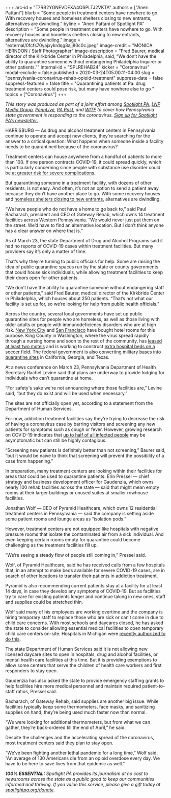 +++
arc-id = "T7RB2YGNFVDFXA4OSPLTJ2VKTA"
authors = ["Aneri Pattani"]
blurb = "Some people in treatment centers have nowhere to go. With recovery houses and homeless shelters closing to new entrants, alternatives are dwindling."
byline = "Aneri Pattani of Spotlight PA"
description = "Some people in treatment centers have nowhere to go. With recovery houses and homeless shelters closing to new entrants, alternatives are dwindling."
image = "external/0fcfs70yajxykrdqg8ajj80c0c.jpeg"
image-credit = "MONICA HERNDON / Staff Photographer"
image-description = "Fred Baurer, medical director of the Kirkbride Center in Philadelphia, said, “We don’t have the ability to quarantine someone without endangering Philadelphia Inquirer or other patients.\""
internal-id = "SPLREHAB24"
kicker = "Coronavirus"
modal-exclude = false
published = 2020-03-24T05:00:11-04:00
slug = "pennsylvania-coronavirus-rehab-opioid-treatment"
suppress-date = false
suppress-featured = false
title = "Quarantining patients at Pa. drug treatment centers could pose risk, but many have nowhere else to go "
topics = ["Coronavirus"]
+++

<i>This story was produced as part of a joint effort among </i><a href="https://www.spotlightpa.org/"><i>Spotlight PA</i></a><i>, </i><a href="https://web.archive.org/20200101044618/https://lancasteronline.com/"><i>LNP Media Group</i></a><i>, </i><a href="https://web.archive.org/20200101034631/https://www.pennlive.com/"><i>PennLive</i></a><i>, </i><a href="https://web.archive.org/20200315024644/https://papost.org/"><i>PA Post</i></a><i>, and </i><a href="https://web.archive.org/20200107224634/https://www.witf.org/"><i>WITF</i></a><i> to cover how Pennsylvania state government is responding to the coronavirus. </i><a href="https://www.spotlightpa.org/newsletters"><i>Sign up for Spotlight PA’s newsletter.</i></a>

HARRISBURG — As drug and alcohol treatment centers in Pennsylvania continue to operate and accept new clients, they’re searching for the answer to a critical question: What happens when someone inside a facility needs to be quarantined because of the coronavirus?

Treatment centers can house anywhere from a handful of patients to more than 100. If one person contracts COVID-19, it could spread quickly, which is particularly concerning since people with substance use disorder could be <a href="https://web.archive.org/20200316142940/https://www.drugabuse.gov/about-nida/noras-blog/2020/03/covid-19-potential-implications-individuals-substance-use-disorders">at greater risk for severe complications</a>.

But quarantining someone in a treatment facility, with dozens of other residents, is not easy. And often, it’s not an option to send a patient away because they don’t have another place to go. With some recovery houses and <a href="https://www.inquirer.com/health/coronavirus/philadelphia-coronavirus-covid-19-homeless-response-social-distancing-20200319.html" target="_blank">homeless shelters closing to new entrants</a>, alternatives are dwindling.

“We have people who do not have a home to go back to,” said Paul Bacharach, president and CEO of Gateway Rehab, which owns 14 treatment facilities across Western Pennsylvania. “We would never just put them on the street. We’d have to find an alternative location. But I don’t think anyone has a clear answer on where that is.”

As of March 23, the state Department of Drug and Alcohol Programs said it had no reports of COVID-19 cases within treatment facilities. But many providers say it’s only a matter of time.

That’s why they’re turning to public officials for help. Some are raising the idea of public quarantine spaces run by the state or county governments that could house sick individuals, while allowing treatment facilities to keep their doors open for other patients.

“We don’t have the ability to quarantine someone without endangering staff or other patients,” said Fred Baurer, medical director of the Kirkbride Center in Philadelphia, which houses about 250 patients. “That’s not what our facility is set up for, so we’re looking for help from public health officials.”

<script src="https://www.spotlightpa.org/embed.js" async></script><div data-spl-embed-version="1" data-spl-src="https://www.spotlightpa.org/embeds/donate/"></div>

Across the country, several local governments have set up public quarantine sites for people who are homeless, as well as those living with older adults or people with immunodeficiency disorders who are at high risk. <a href="https://www.nydailynews.com/coronavirus/ny-coronavirus-hotels-homeless-triage-isolation-20200319-dlbed5qzifadtc5nfijxioksb4-story.html" target="_blank">New York City</a> and <a href="https://abc7news.com/health/coronavirus-sf-hotels-for-homeless-quarantine-nurse-hiring-blitz-sfpd-enforcement/6029751/" target="_blank">San Francisco</a> have bought hotel rooms for this purpose. King County in Washington, where the virus spread rapidly through a nursing home and soon to the rest of the community, has <a href="https://www.kuow.org/stories/king-county-additional-coronavirus-quarantine-sites" target="_blank">leased at least two motels</a> and is working to construct <a href="https://www.seattletimes.com/seattle-news/health/king-county-to-put-200-bed-field-hospital-on-shoreline-soccer-field-amid-coronavirus-outbreak/" target="_blank">extra hospital beds on a soccer field</a>. The federal government is also <a href="https://www.citylab.com/life/2020/03/coronavirus-quarantine-hospitals-home-isolation-government/607633/" target="_blank">converting military bases into quarantine sites</a> in California, Georgia, and Texas.

At a news conference on March 23, Pennsylvania Department of Health Secretary Rachel Levine said that plans are underway to provide lodging for individuals who can’t quarantine at home.

“For safety's sake we're not announcing where those facilities are,” Levine said, “but they do exist and will be used when necessary.”

The sites are not officially open yet, according to a statement from the Department of Human Services.

For now, addiction treatment facilities say they’re trying to decrease the risk of having a coronavirus case by barring visitors and screening any new patients for symptoms such as cough or fever. However, growing research on COVID-19 indicates that <a href="https://www.nature.com/articles/d41586-020-00822-x" target=_blank>up to half of all infected people</a> may be asymptomatic but can still be highly contagious.

“Screening new patients is definitely better than not screening,” Baurer said, “but it would be naive to think that screening will prevent the possibility of a case from happening.”

In preparation, many treatment centers are looking within their facilities for areas that could be used to quarantine patients. Erin Pressel — chief strategy and business development officer for Gaudenzia, which owns nearly 100 rehab facilities across the state — said that might mean empty rooms at their larger buildings or unused suites at smaller rowhouse facilities.

Jonathan Wolf — CEO of Pyramid Healthcare, which owns 12 residential treatment centers in Pennsylvania — said the company is setting aside some patient rooms and lounge areas as “isolation pods.”

However, treatment centers are not equipped like hospitals with negative pressure rooms that isolate the contaminated air from a sick individual. And even keeping certain rooms empty for quarantine could become challenging as the treatment facilities fill up.

“We’re seeing a steady flow of people still coming in,” Pressel said.

<script src="https://www.spotlightpa.org/embed.js" async></script><div data-spl-embed-version="1" data-spl-src="https://www.spotlightpa.org/embeds/newsletter/"></div>

Wolf, of Pyramid Healthcare, said he has received calls from a few hospitals that, in an attempt to make beds available for severe COVID-19 cases, are in search of other locations to transfer their patients in addiction treatment.

Pyramid is also recommending current patients stay at a facility for at least 14 days, in case they develop any symptoms of COVID-19. But as facilities try to care for existing patients longer and continue taking in new ones, staff and supplies could be stretched thin.

Wolf said many of his employees are working overtime and the company is hiring temporary staff to replace those who are sick or can’t come in due to child care concerns. With most schools and daycares closed, he has asked the state to consider allowing essential medical facilities to open temporary child care centers on-site. Hospitals in Michigan were <a href="https://www.wxyz.com/news/coronavirus/gov-whitmer-signs-executive-order-on-child-care-relief-for-essential-workforce" target=_blank>recently authorized to do this</a>.

The state Department of Human Services said it is not allowing new licensed daycare sites to open in hospitals, drug and alcohol facilities, or mental health care facilities at this time. But it is providing exemptions to allow some centers that serve the children of health care workers and first responders to stay open.

Gaudenzia has also asked the state to provide emergency staffing grants to help facilities hire more medical personnel and maintain required patient-to-staff ratios, Pressel said.

Bacharach, of Gateway Rehab, said supplies are another big issue. While facilities typically keep some thermometers, face masks, and sanitizing supplies on hand, they’re being used much faster now than normal.

“We were looking for additional thermometers, but from what we can gather, they’re back-ordered till the end of April,” he said.

Despite the challenges and the accelerating spread of the coronavirus, most treatment centers said they plan to stay open.

“We’ve been fighting another lethal pandemic for a long time,” Wolf said. “An average of 130 Americans die from an opioid overdose every day. We have to be here to save lives from that epidemic as well.”

<i><b>100% ESSENTIAL: </b></i><i>Spotlight PA provides its journalism at no cost to newsrooms across the state as a public good to keep our communities informed and thriving. If you value this service, please give a gift today at </i><a href="https://www.spotlightpa.org/donate"><i>spotlightpa.org/donate</i></a><i>.</i>

<script src="https://www.spotlightpa.org/embed.js" async></script><div data-spl-embed-version="1" data-spl-src="https://www.spotlightpa.org/embeds/tips/?tip_text=Do%20you%20have%20a%20tip%20about%20%3Cb%3Ehow%20Pa.'s%20government%20is%20responding%20to%20the%20coronavirus%3C%2Fb%3E%3F%20Tell%20us."></div>
